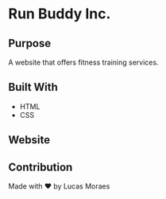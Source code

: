 # Run Buddy Inc.

## Purpose
A website that offers fitness training services.

## Built With
* HTML
* CSS

## Website


## Contribution
Made with ❤️ by Lucas Moraes